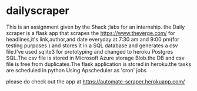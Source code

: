 # dailyscraper
This is an assignment given by the Shack ;labs for an internship.
the Daily scraper is a flask app that scrapes the https://www.theverge.com/ for headlines,it's link,author,and date everyday at 7:30 am and 9:00 pm(for testing purposes )
and stores it in a SQL database and generates a csv file.I've used sqlite3 for prototyping and changed to heroku Postgres SQL.The csv file is stored in Microsoft 
Azure storage Blob.the DB and csv file is free from duplicates.The flask application is stored in heroku.the tasks are scheduled in python Using Apscheduler as 'cron' jobs

please do check out the app at 
https://automate-scraper.herokuapp.com/
